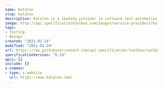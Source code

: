 ```yaml
---
name: Katalon
slug: katalon
description: Katalon is a leading provider in software test automation solutions. We offer a flexible and scalable platform for teams and projects of any size, for any purpose from creating tests, execution, reports, to seamless integration with the CI/CD ecosystem.
image: http://api.specificationtoolbox.com/images/service-providers/katalon.png
tags:
- Testing
- Devops
created: "2021-01-24"
modified: "2021-01-24"
url: https://raw.githubusercontent.com/api-specification-toolbox/toolbox/main/_services/katalon.md
specificationVersion: "0.14"
apis: []
include: []
x-common:
- type: x-website
  url: https://www.katalon.com/
...
```

